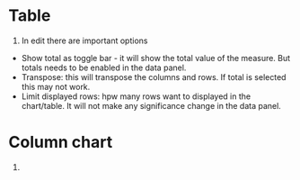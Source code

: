 
# Table 

1. In edit there are important options
* Show total as toggle bar - it will show the total value of the measure. But totals needs to be enabled in the data panel.
* Transpose: this will transpose the columns and rows. If total is selected this may not work.
* Limit displayed rows: hpw many rows want to displayed in the chart/table. It will not make any significance change in the data panel. 

# Column chart

1. 
